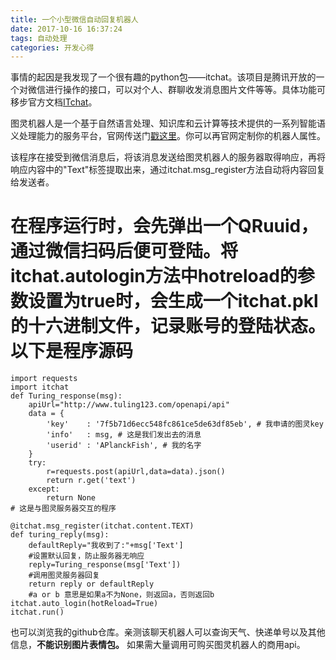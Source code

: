 ```yaml
---
title: 一个小型微信自动回复机器人
date: 2017-10-16 16:37:24
tags: 自动处理
categories: 开发心得
---
```

事情的起因是我发现了一个很有趣的python包——itchat。该项目是腾讯开放的一个对微信进行操作的接口，可以对个人、群聊收发消息图片文件等等。具体功能可移步官方文档[ITchat](http://itchat.readthedocs.io/zh/latest/api/)。
<!--more-->
图灵机器人是一个基于自然语言处理、知识库和云计算等技术提供的一系列智能语义处理能力的服务平台，官网传送门[戳这里](http://www.tuling123.com/)。你可以再官网定制你的机器人属性。

该程序在接受到微信消息后，将该消息发送给图灵机器人的服务器取得响应，再将响应内容中的"Text"标签提取出来，通过itchat.msg_register方法自动将内容回复给发送者。

在程序运行时，会先弹出一个QRuuid，通过微信扫码后便可登陆。将itchat.autologin方法中hotreload的参数设置为true时，会生成一个itchat.pkl的十六进制文件，记录账号的登陆状态。
以下是程序源码
=======================================================================
	import requests
	import itchat
	def Turing_response(msg):
		apiUrl="http://www.tuling123.com/openapi/api"
		data = {
		    'key'    : '7f5b71d6ecc548fc861ce5de63df85eb', # 我申请的图灵key
		    'info'   : msg, # 这是我们发出去的消息
		    'userid' : 'APlanckFish', # 我的名字
		}
		try:
			r=requests.post(apiUrl,data=data).json()
			return r.get('text')
		except:
			return None
	# 这是与图灵服务器交互的程序

	@itchat.msg_register(itchat.content.TEXT)
	def turing_reply(msg):
		defaultReply="我收到了:"+msg['Text']
		#设置默认回复，防止服务器无响应
		reply=Turing_response(msg['Text'])
		#调用图灵服务器回复
		return reply or defaultReply
		#a or b 意思是如果a不为None，则返回a，否则返回b
	itchat.auto_login(hotReload=True)
	itchat.run()
也可以浏览我的github仓库。亲测该聊天机器人可以查询天气、快递单号以及其他信息，__不能识别图片表情包。__ 如果需大量调用可购买图灵机器人的商用api。